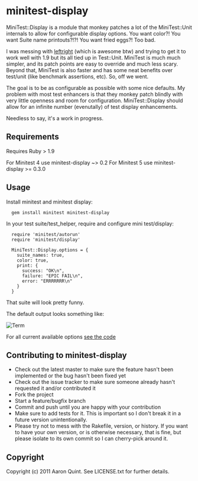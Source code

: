 # minitest-display

MiniTest::Display is a module that monkey patches a lot of the MiniTest::Unit internals to allow for configurable display options.
You want color?! You want Suite name printouts?!?! You want fried eggs?! Too bad.

I was messing with [leftright](https://github.com/jordi/leftright) (which is awesome btw) and trying to get it to work well with 1.9 but its all tied up in Test::Unit.
MiniTest is much much simpler, and its patch points are easy to override and much less scary. Beyond that, MiniTest is also faster and has some neat benefits over test/unit (like benchmark assertions, etc). So, off we went. 

The goal is to be as configurable as possible with some nice defaults. My problem with most test enhancers is that they monkey patch blindly with very little openness and room for configuration. MiniTest::Display should allow for an infinite number (evenutally) of test display enhancements.

Needless to say, it's a work in progress.

## Requirements

Requires Ruby > 1.9

For Minitest 4 use minitest-display ~> 0.2
For Minitest 5 use minitest-display >= 0.3.0

## Usage

Install minitest and minitest display:

      gem install minitest minitest-display

In your test suite/test_helper, require and configure mini test/display:

      require 'minitest/autorun'
      require 'minitest/display'

      MiniTest::Display.options = {
        suite_names: true,
        color: true,
        print: {
          success: "OK\n",
          failure: "EPIC FAIL\n",
          error: "ERRRRRRR\n"
        }
      }

That suite will look pretty funny. 

The default output looks something like:

![Term](http://www.quirkey.com/skitch/Terminal_%E2%80%94_bash_%E2%80%94_120%C3%9730-20110327-210856.jpg)

For all current available options [see the code](https://github.com/quirkey/minitest-display/blob/master/lib/minitest/display.rb#L25)

## Contributing to minitest-display
 
* Check out the latest master to make sure the feature hasn't been implemented or the bug hasn't been fixed yet
* Check out the issue tracker to make sure someone already hasn't requested it and/or contributed it
* Fork the project
* Start a feature/bugfix branch
* Commit and push until you are happy with your contribution
* Make sure to add tests for it. This is important so I don't break it in a future version unintentionally.
* Please try not to mess with the Rakefile, version, or history. If you want to have your own version, or is otherwise necessary, that is fine, but please isolate to its own commit so I can cherry-pick around it.

## Copyright

Copyright (c) 2011 Aaron Quint. See LICENSE.txt for
further details.

